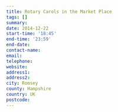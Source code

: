 ```yaml
---
title: Rotary Carols in the Market Place
tags: []
summary: 
date: 2014-12-22
start-time: '18:45'
end-time: '23:59'
end-date: 
contact-name: 
email: 
telephone: 
website: 
address1: 
address2: 
city: Romsey
county: Hampshire
country: UK
postcode: 
---
```

